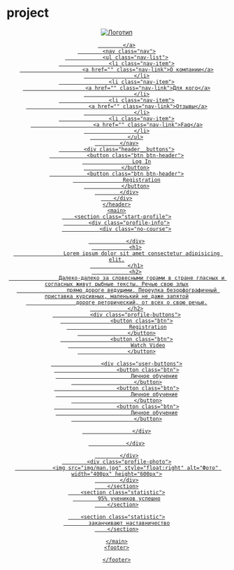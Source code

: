 # project
<!DOCTYPE html>

<html lang="en">

<head>
    <meta charset="UTF-8">
    <meta name="viewport" content="width=device-width, initial-scale=1.0">
    <link rel="stylesheet" href="styles/style.css">
    <title>Super designer</title>
</head>

<body>
    <header class="header">
        <div class="container header-container">
            <a href="" class="logo">
                <img src="img/logo.png" alt="Логотип">

            </a>
            <nav class="nav">
                <ul class="nav-list">
                    <li class="nav-item">
                        <a href="" class="nav-link">О компании</a>
                    </li>
                    <li class="nav-item">
                        <a href="" class="nav-link">Для кого</a>
                    </li>
                    <li class="nav-item">
                        <a href="" class="nav-link">Отзывы</a>
                    </li>
                    <li class="nav-item">
                        <a href="" class="nav-link">Faq</a>
                    </li>
                </ul>
            </nav>
            <div class="header__buttons">
                <button class="btn btn-header">
                    Log In
                </button>
                <button class="btn btn-header">
                    Registration
                </button>
            </div>
        </div>
    </header>
    <main>
        <section class="start-profile">
            <div class="profile-info">
                <div class="no-course">

                </div>
                <h1>
                    Lorem ipsum dolor sit amet consectetur adipisicing elit.
                </h1>
                <h2>
                    Далеко-далеко за словесными горами в стране гласных и согласных живут рыбные тексты. Речью свою злых
                    прямо дороге ведущими. Переулка безорфографичный приставка курсивных, маленький не даже запятой
                    дороге реторический, от всех о свою речью.
                </h2>
                <div class="profile-buttons">
                    <button class="btn">
                        Registration
                    </button>
                    <button class="btn">
                        Watch Video
                    </button>

                    <div class="user-buttons">
                        <button class="btn">
                            Личное обучение
                        </button>
                        <button class="btn">
                            Личное обучение
                        </button>
                        <button class="btn">
                            Личное обучение
                        </button>

                    </div>

                </div>

            </div>
            <div class="profile-photo">
                <img src="img/man.jpg" style="float:right" alt="Фото" width="400px" height="600px">
            </div>
        </section>
        <section class="statistic">
            95% учеников успешно
        </section>

        <section class="statistic">
            заканчивают наставничество
        </section>

    </main>
    <footer>

    </footer>
</body>

</html>
